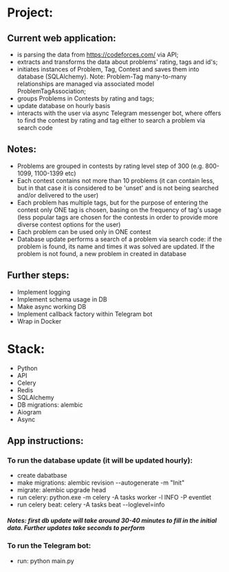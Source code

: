 # Project:

## Current web application:

* is parsing the data from https://codeforces.com/ via API;
* extracts and transforms the data about problems' rating, tags and id's;
* initiates instances of Problem, Tag, Contest and saves them into database (SQLAlchemy). Note: Problem-Tag many-to-many
  relationships are managed via associated model ProblemTagAssociation;
* groups Problems in Contests by rating and tags;
* update database on hourly basis
* interacts with the user via async Telegram messenger bot, where offers to find the contest by rating and tag either to
  search a problem via search code

## Notes:

* Problems are grouped in contests by rating level step of 300 (e.g. 800-1099, 1100-1399 etc)
* Each contest contains not more than 10 problems (it can contain less, but in that case it is considered to be 'unset'
  and is not being searched and/or delivered to the user)
* Each problem has multiple tags, but for the purpose of entering the contest only ONE tag is chosen, basing on the
  frequency of tag's usage (less popular tags are chosen for the contests in order to provide more diverse contest
  options
  for the user)
* Each problem can be used only in ONE contest
* Database update performs a search of a problem via search code: if the problem is found, its name and times it was
  solved are updated. If the problem is not found, a new problem in created in database


## Further steps:
* Implement logging
* Implement schema usage in DB
* Make async working DB
* Implement callback factory within Telegram bot
* Wrap in Docker


# Stack:

* Python
* API
* Celery
* Redis
* SQLAlchemy
* DB migrations: alembic
* Aiogram
* Async

## App instructions:


### To run the database update (it will be updated hourly):

* create dabatbase
* make migrations: alembic revision --autogenerate -m "Init"
* migrate: alembic upgrade head
* run celery: python.exe -m celery -A tasks worker -l INFO -P eventlet
* run celery beat: celery -A tasks beat --loglevel=info 
##### Notes: first db update will take around 30-40 minutes to fill in the initial data. Further updates take seconds to perform 

### To run the Telegram bot:

* run: python main.py